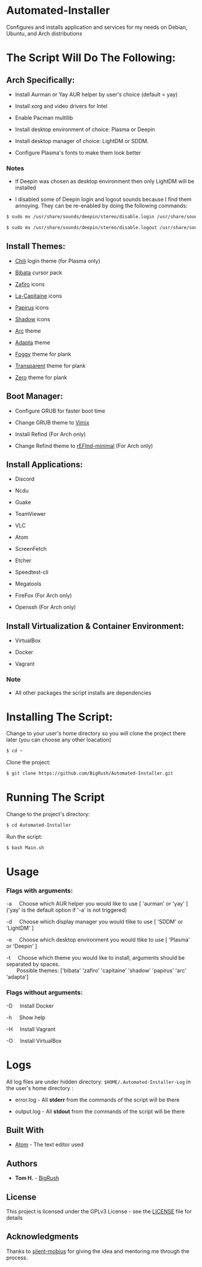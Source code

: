 # Automated-Installer
Configures and installs application and services 
for my needs on Debian, Ubuntu, and Arch distributions

# The Script Will Do The Following:

## Arch Specifically:

* Install Aurman or Yay AUR helper by user's choice (default = yay)

* Install xorg and video drivers for Intel

* Enable Pacman multilib

* Install desktop environment of choice: Plasma or Deepin 

* Install desktop manager of choice: LightDM or SDDM.

* Configure Plasma's fonts to make them look better

### Notes

* If Deepin was chosen as desktop environment then only LightDM will be installed

* I disabled some of Deepin login and logout sounds because I find them annoying.
They can be re-enabled by doing the following commands:
```sh
$ sudo mv /usr/share/sounds/deepin/stereo/disable.login /usr/share/sounds/deepin/stereo/desktop-login.ogg

$ sudo mv /usr/share/sounds/deepin/stereo/disable.logout /usr/share/sounds/deepin/stereo/desktop-logout.ogg
```

## Install Themes:

* [Chili](https://store.kde.org/p/1214121/) login theme (for Plasma only)

* [Bibata](https://www.opendesktop.org/p/1197198/) cursor pack

* [Zafiro](https://www.gnome-look.org/p/1209330/) icons

* [La-Capitaine](https://www.gnome-look.org/p/1148695/) icons

* [Papirus](https://github.com/PapirusDevelopmentTeam/papirus-icon-theme) icons

* [Shadow](https://www.gnome-look.org/p/1012532/) icons

* [Arc](https://github.com/horst3180/arc-theme) theme

* [Adapta](https://github.com/adapta-project/adapta-gtk-theme) theme

* [Foggy](https://www.gnome-look.org/p/1201603) theme for plank

* [Transparent](https://www.gnome-look.org/p/1214417) theme for plank

* [Zero](https://www.gnome-look.org/p/1212812) theme for plank

## Boot Manager:

* Configure GRUB for faster boot time

* Change GRUB theme to [Vimix](https://www.gnome-look.org/p/1009236)

* Install Refind (For Arch only)

* Change Refind theme to [rEFInd-minimal](https://github.com/EvanPurkhiser/rEFInd-minimal.git) (For Arch only)

## Install Applications:

* Discord

* Ncdu

* Guake

* TeamViewer

* VLC

* Atom

* ScreenFetch

* Etcher

* Speedtest-cli

* Megatools

* FireFox (For Arch only)

* Openssh (For Arch only)

## Install Virtualization & Container Environment:

* VirtualBox 

* Docker

* Vagrant

### Note

* All other packages the script installs are dependencies

# Installing The Script:

Change to your user's home directory
so you will clone the project there later (you can choose any other loacation) 

```sh
$ cd ~
```

Clone the project:

```sh
$ git clone https://github.com/BigRush/Automated-Installer.git
```



# Running The Script

Change to the project's directory:

```sh
$ cd Automated-Installer
```

Run the script:


```sh
$ bash Main.sh
```
# Usage

 ### Flags with arguments:

 -a <argument>          &nbsp;&nbsp;&nbsp;&nbsp;Choose which AUR helper you would
                        like to use [ 'aurman' or 'yay' ]
                        ('yay' is the default option if '-a' is not triggered)

 -d <argument>          &nbsp;&nbsp;&nbsp;&nbsp;Choose which display manager
                        you would tlike to use [ 'SDDM' or 'LightDM' ]

 -e <argument>          &nbsp;&nbsp;&nbsp;&nbsp;Choose which desktop environment
                        you would tlike to use [ 'Plasma' or 'Deepin' ]
 
 -t <arguments>		       &nbsp;&nbsp;&nbsp;&nbsp;Choose which theme you would like to install,
                     			arguments should be separated by spaces.
      		               	<br>&nbsp;&nbsp;&nbsp;&nbsp;&nbsp;&nbsp;&nbsp;Possible themes:
                     			['bibata' 'zafiro' 'capitaine' 'shadow' 'papirus' 'arc' 'adapta']


 ### Flags without arguments:

 -D                     &nbsp;&nbsp;&nbsp;&nbsp;Install Docker

 -h                     &nbsp;&nbsp;&nbsp;&nbsp;Show help

 -H                     &nbsp;&nbsp;&nbsp;&nbsp;Install Vagrant

 -O                     &nbsp;&nbsp;&nbsp;&nbsp;Install VirtualBox


# Logs
All log files are under hidden directory: `$HOME/.Automated-Installer-Log` in the user's home directory : 
 * error.log - All **stderr** from the commands of the script will be there
 
 * output.log - All **stdout** from the commands of the script will be there




## Built With

* [Atom](https://atom.io/) - The text editor used


## Authors

* **Tom H.** - [BigRush](https://github.com/bigrush)


## License

This project is licensed under the GPLv3 License - see the [LICENSE](https://github.com/BigRush/Automated-Installer/blob/master/LICENSE) file for details


## Acknowledgments

Thanks to [silent-mobius](https://github.com/silent-mobius) for giving the idea and mentoring me through the process.
